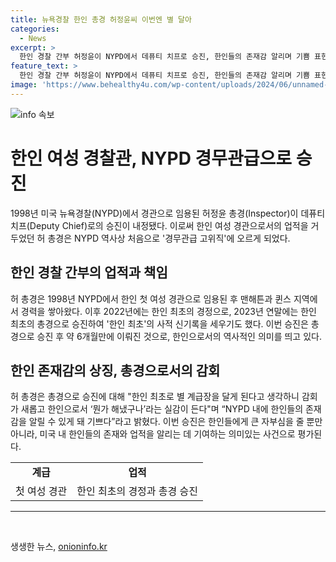 ```yaml
---
title: 뉴욕경찰 한인 총경 허정윤씨 이번엔 별 달아
categories:
  - News
excerpt: >
  한인 경찰 간부 허정윤이 NYPD에서 데퓨티 치프로 승진, 한인들의 존재감 알리며 기쁨 표현. 1998년 한인 여성 경관으로 임용된 그는 연이어 최초로 경정과 총경으로 승진하며 한인 최초의 기록을 새로이 세웠다. 계급장도 상징적 독수리에서 별 1개로 변경되는 등의 승진 소식이다. 허 총경은 한인으로서의 자부심을 느끼고, NYPD 내에서 한인들의 존재감을 알릴 수 있어 기쁘다고 말했다.
feature_text: >
  한인 경찰 간부 허정윤이 NYPD에서 데퓨티 치프로 승진, 한인들의 존재감 알리며 기쁨 표현. 1998년 한인 여성 경관으로 임용된 그는 연이어 최초로 경정과 총경으로 승진하며 한인 최초의 기록을 새로이 세웠다. 계급장도 상징적 독수리에서 별 1개로 변경되는 등의 승진 소식이다. 허 총경은 한인으로서의 자부심을 느끼고, NYPD 내에서 한인들의 존재감을 알릴 수 있어 기쁘다고 말했다.
image: 'https://www.behealthy4u.com/wp-content/uploads/2024/06/unnamed-file.png'
---
```


<p><img src="https://www.behealthy4u.com/wp-content/uploads/2024/06/unnamed-file.png" alt="info 속보" /></p>

<h1 data-ke-size="size26">한인 여성 경찰관, NYPD 경무관급으로 승진</h1>

<p data-ke-size="size16">1998년 미국 뉴욕경찰(NYPD)에서 경관으로 임용된 허정윤 총경(Inspector)이 데퓨티 치프(Deputy Chief)로의 승진이 내정됐다. 이로써 한인 여성 경관으로서의 업적을 거두었던 허 총경은 NYPD 역사상 처음으로 '경무관급 고위직'에 오르게 되었다. </p>

<h2 data-ke-size="size24">한인 경찰 간부의 업적과 책임</h2>

<p data-ke-size="size16">허 총경은 1998년 NYPD에서 한인 첫 여성 경관으로 임용된 후 맨해튼과 퀸스 지역에서 경력을 쌓아왔다. 이후 2022년에는 한인 최초의 경정으로, 2023년 연말에는 한인 최초의 총경으로 승진하여 '한인 최초'의 사적 신기록을 세우기도 했다.  이번 승진은 총경으로 승진 후 약 6개월만에 이뤄진 것으로, 한인으로서의 역사적인 의미를 띄고 있다.</p>

<h2 data-ke-size="size24">한인 존재감의 상징, 총경으로서의 감회</h2>

<p data-ke-size="size16">허 총경은 총경으로 승진에 대해 "한인 최초로 별 계급장을 달게 된다고 생각하니 감회가 새롭고 한인으로서 ‘뭔가 해냈구나’라는 실감이 든다"며 “NYPD 내에 한인들의 존재감을 알릴 수 있게 돼 기쁘다”라고 밝혔다. 이번 승진은 한인들에게 큰 자부심을 줄 뿐만 아니라, 미국 내 한인들의 존재와 업적을 알리는 데 기여하는 의미있는 사건으로 평가된다. </p>

<table>
  <tr>
    <td style="text-align: center; height: 17px;"><b>계급</b></td>
    <td style="text-align: center; height: 17px;"><b>업적</b></td>
  </tr>
  <tr>
    <td style="text-align: center; height: 17px;">첫 여성 경관</td>
    <td style="text-align: center; height: 17px;">한인 최초의 경정과 총경 승진</td>
  </tr>
</table>

<hr>

<p data-ke-size="size16">&nbsp;</p>
생생한 뉴스, <a href="https://onioninfo.kr" rel="dofollow">onioninfo.kr</a>


